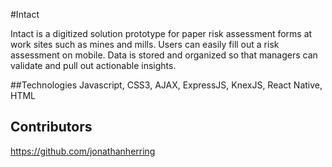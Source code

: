 #Intact

Intact is a digitized solution prototype for paper risk assessment forms at work sites such as mines and mills. 
Users can easily fill out a risk assessment on mobile. 
Data is stored and organized so that managers can validate and pull out actionable insights.

##Technologies
Javascript, CSS3, AJAX, ExpressJS, KnexJS, React Native, HTML

## Contributors

https://github.com/jonathanherring
